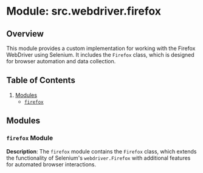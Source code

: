 # Module: src.webdriver.firefox

## Overview

This module provides a custom implementation for working with the Firefox WebDriver using Selenium. It includes the `Firefox` class, which is designed for browser automation and data collection.

## Table of Contents
1.  [Modules](#modules)
    -   [`firefox`](#firefox-module)

## Modules

### `firefox` Module

**Description**: The `firefox` module contains the `Firefox` class, which extends the functionality of Selenium's `webdriver.Firefox` with additional features for automated browser interactions.